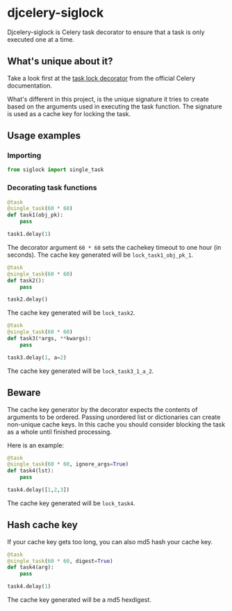 # djcelery-siglock

Djcelery-siglock is Celery task decorator to ensure that a task is only executed one at a time.

## What's unique about it?

Take a look first at the
[task lock decorator](http://docs.celeryproject.org/en/latest/tutorials/task-cookbook.html#ensuring-a-task-is-only-executed-one-at-a-time)
from the official Celery documentation.

What's different in this project, is the unique signature it tries to create based on the arguments used in executing the task function.
The signature is used as a cache key for locking the task.

## Usage examples

### Importing

```python
from siglock import single_task
```

### Decorating task functions

```python
@task
@single_task(60 * 60)
def task1(obj_pk):
    pass

task1.delay(1)
```

The decorator argument `60 * 60` sets the cachekey timeout to one hour (in seconds).
The cache key generated will be `lock_task1_obj_pk_1`.

```python
@task
@single_task(60 * 60)
def task2():
    pass

task2.delay()
```
The cache key generated will be `lock_task2`.


```python
@task
@single_task(60 * 60)
def task3(*args, **kwargs):
    pass

task3.delay(1, a=2)
```
The cache key generated will be `lock_task3_1_a_2`.


## Beware

The cache key generator by the decorator expects the contents of arguments to be ordered.
Passing unordered list or dictionaries can create non-unique cache keys.
In this cache you should consider blocking the task as a whole until finished processing.

Here is an example:

```python
@task
@single_task(60 * 60, ignore_args=True)
def task4(lst):
    pass

task4.delay([1,2,3])
```
The cache key generated will be `lock_task4`.


## Hash cache key

If your cache key gets too long, you can also md5 hash your cache key.

```python
@task
@single_task(60 * 60, digest=True)
def task4(arg):
    pass

task4.delay(1)
```

The cache key generated will be a md5 hexdigest.
